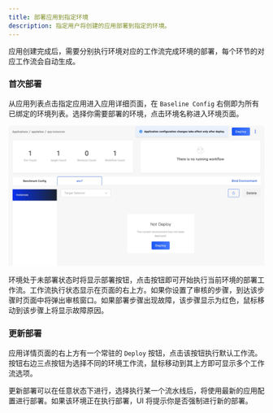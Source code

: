 ```yaml
---
title: 部署应用到指定环境
description: 指定用户将创建的应用部署到指定的环境。
---
```


应用创建完成后，需要分别执行环境对应的工作流完成环境的部署，每个环节的对应工作流会自动生成。

### 首次部署

从应用列表点击指定应用进入应用详细页面，在 `Baseline Config` 右侧即为所有已绑定的环境列表。选择你需要部署的环境，点击环境名称进入环境页面。

![app-not-deploy](../../../resources/app-not-deploy.jpg)

环境处于未部署状态时将显示部署按钮，点击按钮即可开始执行当前环境的部署工作流。工作流执行状态显示在页面的右上方。如果你设置了审核的步骤，到达该步骤时页面中将弹出审核窗口。如果部署步骤出现故障，该步骤显示为红色，鼠标移动到该步骤上将显示故障原因。

### 更新部署

应用详情页面的右上方有一个常驻的 `Deploy` 按钮，点击该按钮执行默认工作流。按钮右边三点按钮为选择不同的环境工作流，鼠标移动到其上方即可显示多个工作流选项。

更新部署可以在任意状态下进行，选择执行某一个流水线后，将使用最新的应用配置进行部署。如果该环境正在执行部署，UI 将提示你是否强制进行新的部署。
